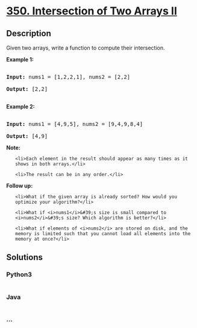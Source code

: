 # [350. Intersection of Two Arrays II](https://leetcode.com/problems/intersection-of-two-arrays-ii)

## Description
<p>Given two arrays, write a function to compute their intersection.</p>



<p><strong>Example 1:</strong></p>



<pre>

<strong>Input: </strong>nums1 = <span id="example-input-1-1">[1,2,2,1]</span>, nums2 = <span id="example-input-1-2">[2,2]</span>

<strong>Output: </strong><span id="example-output-1">[2,2]</span>

</pre>



<div>

<p><strong>Example 2:</strong></p>



<pre>

<strong>Input: </strong>nums1 = <span id="example-input-2-1">[4,9,5]</span>, nums2 = <span id="example-input-2-2">[9,4,9,8,4]</span>

<strong>Output: </strong><span id="example-output-2">[4,9]</span></pre>

</div>



<p><b>Note:</b></p>



<ul>

	<li>Each element in the result should appear as many times as it shows in both arrays.</li>

	<li>The result can be in any order.</li>

</ul>



<p><b>Follow up:</b></p>



<ul>

	<li>What if the given array is already sorted? How would you optimize your algorithm?</li>

	<li>What if <i>nums1</i>&#39;s size is small compared to <i>nums2</i>&#39;s size? Which algorithm is better?</li>

	<li>What if elements of <i>nums2</i> are stored on disk, and the memory is limited such that you cannot load all elements into the memory at once?</li>

</ul>




## Solutions


<!-- tabs:start -->

### **Python3**

```python

```

### **Java**

```java

```

### **...**
```

```

<!-- tabs:end -->